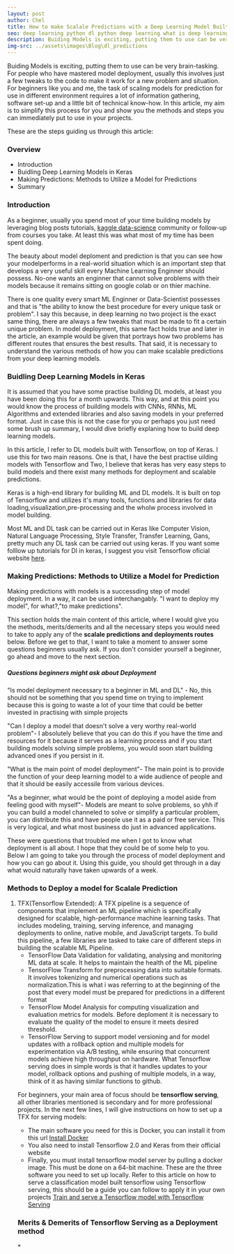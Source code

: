 ```yaml
---
layout: post
author: Chel
title: How to make Scalale Predictions with a Deep Learning Model Built with Keras
seo: deep learning python dl python deep learning what is deep learning deep learning deployment tensorflow deep learner 
description: Buiding Models is exciting, putting them to use can be very brain-tasking. For people who have mastered model deployment, usually this involves just a few tweaks to the code to make it work for a new problem and situation. For beginners like you and me, the task of scaling models for prediction for use in different environment requires a lot of information gathering, software set-up and a little bit of technical know-how. In this article, my aim is to simplify this process for you and show you the methods and steps you can immediately put to use in your projects.
img-src: ../assets\images\Blog\dl_predictions
---
```


Buiding Models is exciting, putting them to use can be very brain-tasking. For people who have mastered model deployment, usually this involves just a few tweaks to the code to make it work for a new problem and situation. For beginners like you and me, the task of scaling models for prediction for use in different environment requires a lot of information gathering, software set-up and a little bit of technical know-how. In this article, my aim is to simplify this process for you and show you the methods and steps you can immediately put to use in your projects.

These are the steps guiding us through this article:

<h3>Overview</h3>
<ul>
  <li>Introduction</li>
  <li>Buidling Deep Learning Models in Keras</li>
  <li>Making Predictions: Methods to Utilize a Model for Predictions</li>
  <li>Summary</li>
</ul>  


<h3>Introduction</h3>
As a beginner, usually you spend most of your time building models by leveraging blog posts tutorials, <a href="http://kaggle.com/">kaggle data-science</a> community or follow-up from courses you take. At least this was what most of my time has been spent doing.

The beauty about model deploment and prediction is that you  can see how your modelperforms in a real-world situation which is an important step that develops a very useful skill every Machine Learning Enginner should possess. No-one wants an enginner that cannot solve problems with their models because it remains sitting on google colab or on thier machine.

There is one quality every smart ML Enginner or Data-Scientist possesses and that is "the ability to know the best procedure for every unique task or problem". I say this because, in deep learning no two project is the exact same thing, there are always a few tweaks that must be made to fit a certain unique problem. In model deployment, this same fact holds true and later in the article, an example would be given that portrays how two problems has different routes that ensures the best results. That said, it is necessary to understand the various methods of how you can make scalable predictions from your deep learning models.

<h3>Buidling Deep Learning Models in Keras</h3>
It is assumed that you have some practise building DL models, at least you have been doing this for a month upwards. This way, and at this point you would know the process of building models with CNNs, RNNs, ML Algorithms and extended libraries and also saving models in your preferred format. Just in case this is not the case for you or perhaps you just need some brush up summary, I would dive briefly explaning how to build deep learning models.

In this article, I refer to DL models built with Tensorflow, on top of Keras. I use this for two main reasons. One is that, I have the best practise uilding models with Tensorflow and Two, I believe that keras has very easy steps to build models and there exist many methods for deployment and scalable predictions.

Keras is a high-end library for building ML and DL models. It is built on top of Tensorflow and utilizes it's many tools, functions and libraries for data loading,visualization,pre-processing and the wholw process involved in model building.

Most ML and DL task can be carried out in Keras like Computer Vision, Natural Language Processing, Style Transfer, Transfer Learning, Gans, pretty much any DL task can be carried out using keras. If you want some folllow up tutorials for Dl in keras, I suggest you visit Tensorflow oficial website <a href="https://www.tensorflow.org/tutorials/quickstart/beginner">here</a>.

<h3>Making Predictions: Methods to Utilize a Model for Prediction</h3>
Making predictions with models is a successding step of model deployment. In a way, it can be used interchangably. "I want to deploy my model", for what?,"to make predictions".

This section holds the main content of this article, where I would give you the methods, merits/demerits and all the necessary steps you would need to take to apply any of the <b>scalale predictions and deployments routes</b> below. Before we get to that, I want to take a moment to answer some questions beginners usually ask. If you don't consider yourself a beginner, go ahead and move to the next section.

<h5>Questions beginners might ask about Deployment</h5>

"Is model deployment necessary to a beginner in ML and DL" - No, this should not be something that you spend time on trying to implement because this is going to waste a lot of your time that could be better invested in practising with simple projects

"Can I deploy a model that doesn't solve a very worthy real-world problem"- I absolutely believe that you can do this if you have the time and resources for it because it serves as a learning process and if you start building 
models solving simple problems, you would soon start building advanced ones if you persist in it.

"What is the main point of model deployment"- The main point is to provide the function of your deep learning model to a wide audience of people and that it should be easily accessile from various devices.

"As a beginner, what would be the point of deploying a model aside from feeling good with myself"- Models are meant to solve problems, so yhh if you can build a model channeled to solve or simplify a particular problem, you can distribute this and have people use it as a paid or free service. This is very logical, and what most business do just in advanced applications.

These were questions that troubled me when I got to know what deployment is all about. I hope that they could be of some help to you. 
Below I am going to take you through the process of model deployment and how you can go about it. Using this guide, you should get through in a day what would naturally have taken upwards of a week.

<h3>Methods to Deploy a model for Scalale Prediction</h3>

<ol>
	<li>TFX(Tensorflow Extended): A TFX pipeline is a sequence of components that implement an ML pipeline which is specifically designed for scalable, high-performance machine learning tasks. That includes modeling, training, serving inference, and managing deployments to online, native mobile, and JavaScript targets. To build this pipeline, a few libraries are tasked to take care of different steps in building the scalable ML Pipeline. <ul>
		<li>TensorFlow Data Validation for validating, analysing and monitoring ML data at scale. It helps to maintain the health of the ML pipeline</li>
		<li>TensorFlow Transform for preprocessing data into suitable formats. It involves tokenizing and numerical operations such as normalization.This is what i was referring to at the beginning of the post that every model must be prepared for predictions in a different format</li>
		<li>TensorFlow Model Analysis for computing visualization and evaluation metrics for models. Before deploment it is necessary to evaluate the quality of the model to ensure it meets desired threshold.</li>
		<li>TensorFlow Serving to support model versioning and for model updates with a rollback option and multiple models for experimentation via A/B testing, while ensuring that concurrent models achieve high throughput on hardware. What Tensorflow serving does in simple words is that it handles updates to your model, rollback options and pushing of multiple models, in a way, think of it as having similar functions to github.</li></ul>

For beginners, your main area of focus should be <b>tensorflow serving</b>, all other libraries mentioned is secondary and for more professional projects. In the next few lines, I will give instructions on how to set up a TFX for serving models:

* The main software you need for this is Docker, you can install it from this url <a href="">Install Docker</a>
* You also need to install Tensorflow 2.0 and Keras from their official website
* Finally, you must install tensorflow model server by pulling a docker image. This must be done on a 64-bit machine.
These are the three software you need to set up locally. Refer to this article on how to serve a classification model built tensorflow using Tensorflow serving, this should be a guide you can follow to apply it in your own projects <a href="https://www.tensorflow.org/tfx/tutorials/serving/rest_simple">Train and serve a Tensorflow model with Tensorflow Serving</a>

<h3>Merits & Demerits of Tensorflow Serving as a Deployment method</h3>
* 
</li>
</ol>
